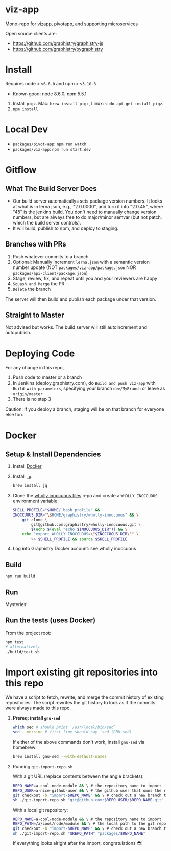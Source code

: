 # viz-app

Mono-repo for vizapp, pivotapp, and supporting microservices

Open source clients are:
* https://github.com/graphistry/graphistry-js
* https://github.com/graphistry/pygraphistry

# Install

Requires node > `v6.6.0` and npm  > `v3.10.3`
* Known good: node 8.6.0, npm 5.5.1

1. Install `pigz`. Mac: `brew install pigz`, Linux: `sudo apt-get install pigz`.
2. `npm install`

# Local Dev

* `packages/pivot-app`: `npm run watch`
* `packages/viz-app`: `npm run start:dev`

# Gitflow

## What The Build Server Does

* Our build server automaticallys sets package version numbers. It looks at what is in lerna.json, e.g., "2.0.0000", and turn it into "2.0.45", where "45" is the jenkins build. You don't need to manually change version numbers, but are always free to do major/minor semvar (but not patch, which the build server controls).
* It will build, publish to npm, and deploy to staging.

## Branches with PRs

1. Push whatever commits to a branch
2. Optional: Manually increment `lerna.json` with a semantic version number update (NOT `packages/viz-app/package.json` NOR `packages/api-client/package.json`)
3. Stage, review, fix, and repeat until you and your reviewers are happy
4. `Squash and Merge` the PR
5. `Delete` the branch

The server will then build and publish each package under that version.

## Straight to Master

Not advised but works. The build server will still autoincrement and autopublish.


# Deploying Code

For any change in this repo,

1. Push code to master or a branch
2. In Jenkins (deploy.graphistry.com), do `Build and push viz-app` with `Build with parameters`, specifying your branch `dev/MyBranch` or leave as `origin/master`
3. There is no step 3

Caution: If you deploy a branch, staging will be on that branch for everyone else too.


# Docker

## Setup & Install Dependencies

1. Install [Docker](https://www.docker.com/docker-mac)
1. Install [`jq`](https://stedolan.github.io/jq/):

    ```sh
    brew install jq
    ```

1. Clone the [wholly inoccuous files](https://github.com/graphistry/wholly-innocuous) repo and create a `WHOLLY_INOCCUOUS` environment variable:

    ```sh
    SHELL_PROFILE="$HOME/.bash_profile" &&
    INOCCUOUS_DIR="\$HOME/graphistry/wholly-innocuous" && \
        git clone \
            git@github.com:graphistry/wholly-innocuous.git \
            $(echo $(eval "echo $INOCCUOUS_DIR")) && \
        echo "export WHOLLY_INOCCUOUS=\"$INOCCUOUS_DIR\"" \
            >> $SHELL_PROFILE && source $SHELL_PROFILE
    ```

1. Log into Graphistry Docker account: see wholly inoccuous

## Build

```npm run build```

## Run

Mysteries!

## Run the tests (uses Docker)

From the project root:

```sh
npm test
# alternatively
./build/test.sh
```


# Import existing git repositories into this repo
We have a script to fetch, rewrite, and merge the commit history of existing repositories.
The script rewrites the git history to look as if the commits were always made to this repo.
1. **Prereq: install `gnu-sed`**

    ```sh
    which sed # should print `/usr/local/bin/sed`
    sed --version # first line should say `sed (GNU sed)`
    ```

    If either of the above commands don't work, install `gnu-sed` via homebrew:

    ```sh
    brew install gnu-sed --with-default-names
    ```

1. Running `git-import-repo.sh`

    With a git URL (replace contents between the angle brackets):

    ```sh
    REPO_NAME=a-cool-node-module && \ # the repository name to import
    REPO_USER=a-nice-github-user && \ # the github user that owns the repo
    git checkout -b "import-$REPO_NAME" && \ # check out a new branch to stage the import
    sh ./git-import-repo.sh "git@github.com:$REPO_USER/$REPO_NAME.git" "packages/$REPO_NAME"
    ```

    With a local git repository:

    ```sh
    REPO_NAME=a-cool-node-module && \ # the repository name to import
    REPO_PATH=/a/cool/node/module && \ # the local path to the git repository
    git checkout -b "import-$REPO_NAME" && \ # check out a new branch to stage the import
    sh ./git-import-repo.sh "$REPO_PATH" "packages/$REPO_NAME"
    ```
    If everything looks alright after the import, congratulations 😎!

